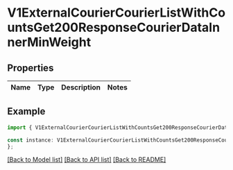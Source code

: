 # V1ExternalCourierCourierListWithCountsGet200ResponseCourierDataInnerMinWeight


## Properties

Name | Type | Description | Notes
------------ | ------------- | ------------- | -------------

## Example

```typescript
import { V1ExternalCourierCourierListWithCountsGet200ResponseCourierDataInnerMinWeight } from './api';

const instance: V1ExternalCourierCourierListWithCountsGet200ResponseCourierDataInnerMinWeight = {
};
```

[[Back to Model list]](../README.md#documentation-for-models) [[Back to API list]](../README.md#documentation-for-api-endpoints) [[Back to README]](../README.md)
